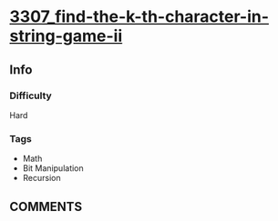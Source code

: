 # [3307_find-the-k-th-character-in-string-game-ii](https://leetcode.com/problems/find-the-k-th-character-in-string-game-ii/)

## Info

### Difficulty

Hard

### Tags

- Math
- Bit Manipulation
- Recursion

## __COMMENTS__

> 
